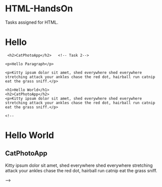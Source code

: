 # HTML-HandsOn
Tasks assigned for HTML.
<html lang="en">
<head>
    <meta charset="UTF-8">
    <meta http-equiv="X-UA-Compatible" content="IE=edge">
    <meta name="viewport" content="width=device-width, initial-scale=1.0">
    <title>Document</title>
</head>
<body>
     <h1>Hello</h1>  <!-- Task 1--> 
    
     <h2>CatPhotoApp</h2>   <!-- Task 2-->
    
    <p>Hello Paragraph</p>
    
    <p>Kitty ipsum dolor sit amet, shed everywhere shed everywhere stretching attack your ankles chase the red dot, hairball run catnip eat the grass sniff.</p>
   
    <h1>Hello World</h1>
    <h2>CatPhotoApp</h2>
    <p>Kitty ipsum dolor sit amet, shed everywhere shed everywhere stretching attack your ankles chase the red dot, hairball run catnip eat the grass sniff.</p>
    
    <!--
<h1>Hello World</h1>

<h2>CatPhotoApp</h2>

<p>Kitty ipsum dolor sit amet, shed everywhere shed everywhere stretching attack your ankles chase the red dot, hairball run catnip eat the grass sniff.</p>
-->
</body>
</html>
